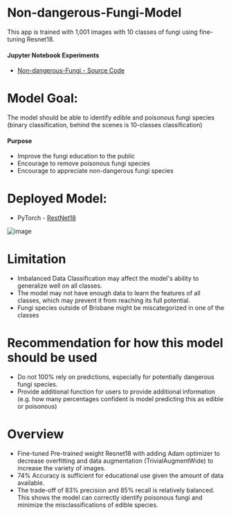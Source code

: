 # Non-dangerous-Fungi-Model
This app is trained with 1,001 images with 10 classes of fungi using fine-tuning Resnet18. 

#### Jupyter Notebook Experiments
- [Non-dangerous-Fungi - Source Code]()

# Model Goal:
The model should be able to identify edible and poisonous fungi species (binary
classification, behind the scenes is 10-classes classification)
#### Purpose
- Improve the fungi education to the public
- Encourage to remove poisonous fungi species
- Encourage to appreciate non-dangerous fungi species

# Deployed Model:
- PyTorch - [RestNet18](https://pytorch.org/vision/main/models/generated/torchvision.models.resnet18.html#torchvision.models.ResNet18_Weights)

![image](https://github.com/user-attachments/assets/02271a53-bea9-4eb1-943e-76ffb34d7e12)
  
# Limitation
- Imbalanced Data Classification may affect the model's ability to generalize well on all classes.
- The model may not have enough data to learn the features of all classes, which may prevent it from reaching its full potential.
- Fungi species outside of Brisbane might be miscategorized in one of the classes

# Recommendation for how this model should be used
- Do not 100% rely on predictions, especially for potentially dangerous fungi species.
- Provide additional function for users to provide additional information (e.g. how many percentages confident is model predicting this as edible or poisonous)

# Overview
- Fine-tuned Pre-trained weight Resnet18 with adding Adam optimizer to decrease overfitting and data augmentation (TrivialAugmentWide) to increase the variety of images.
- 74% Accuracy is sufficient for educational use given the amount of data available.
- The trade-off of 83% precision and 85% recall is relatively balanced. This shows the model can correctly identify poisonous fungi and minimize the misclassifications of edible species.
